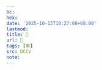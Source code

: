 ```yaml
---
bc:
hex:
date: '2025-10-13T10:27:08+08:00'
lastmod:
title: 􁼋
url: 􁼋
tags: [車]
src: DCCV
note:
---
```

